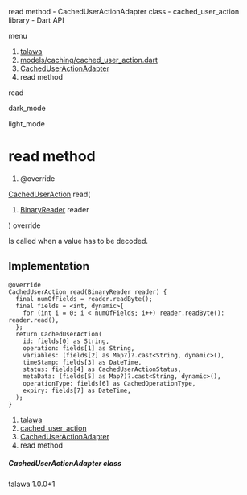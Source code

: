 




read method - CachedUserActionAdapter class - cached\_user\_action library - Dart API







menu

1. [talawa](../../index.html)
2. [models/caching/cached\_user\_action.dart](../../models_caching_cached_user_action/models_caching_cached_user_action-library.html)
3. [CachedUserActionAdapter](../../models_caching_cached_user_action/CachedUserActionAdapter-class.html)
4. read method

read


dark\_mode

light\_mode




# read method


1. @override

[CachedUserAction](../../models_caching_cached_user_action/CachedUserAction-class.html)
read(

1. [BinaryReader](https://pub.dev/documentation/hive/2.2.3/hive/BinaryReader-class.html) reader

)
override

Is called when a value has to be decoded.


## Implementation

```
@override
CachedUserAction read(BinaryReader reader) {
  final numOfFields = reader.readByte();
  final fields = <int, dynamic>{
    for (int i = 0; i < numOfFields; i++) reader.readByte(): reader.read(),
  };
  return CachedUserAction(
    id: fields[0] as String,
    operation: fields[1] as String,
    variables: (fields[2] as Map?)?.cast<String, dynamic>(),
    timeStamp: fields[3] as DateTime,
    status: fields[4] as CachedUserActionStatus,
    metaData: (fields[5] as Map?)?.cast<String, dynamic>(),
    operationType: fields[6] as CachedOperationType,
    expiry: fields[7] as DateTime,
  );
}
```

 


1. [talawa](../../index.html)
2. [cached\_user\_action](../../models_caching_cached_user_action/models_caching_cached_user_action-library.html)
3. [CachedUserActionAdapter](../../models_caching_cached_user_action/CachedUserActionAdapter-class.html)
4. read method

##### CachedUserActionAdapter class





talawa
1.0.0+1






